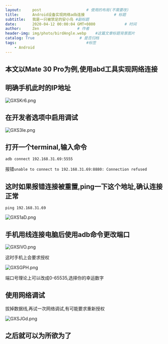 ```yaml
---
layout:     post                    # 使用的布局(不需要改)
title:      Android设备实现网络adb连接             # 标题
subtitle:   我是一只被禁足的安小鸟 #副标题
date:       2020-04-12 00:00:04 GMT+0800             # 时间
author:     Zen                 # 作者
header-img: img/photo/birdAngle.webp    #这篇文章标题背景图片
catalog: True                    # 是否归档
tags:                               #标签
    - Android
---
```


本文以Mate 30 Pro为例,使用abd工具实现网络连接
----
## 明确手机此时的IP地址

![GXSKr6.png](https://s1.ax1x.com/2020/04/13/GXSKr6.png)

## 在开发者选项中启用调试

![GXS3Ie.png](https://s1.ax1x.com/2020/04/13/GXS3Ie.png)

## 打开一个terminal,输入命令

`adb connect 192.168.31.69:5555`

报错`unable to connect to 192.168.31.69:8880: Connection refused`

## 这时如果报错连接被重置,ping一下这个地址,确认连接正常

`ping 192.168.31.69`

![GXS1aD.png](https://s1.ax1x.com/2020/04/13/GXS1aD.png)

## 手机用线连接电脑后使用adb命令更改端口

![GXSlVO.png](https://s1.ax1x.com/2020/04/13/GXSlVO.png)

这时手机上会要求授权

![GXSGPH.png](https://s1.ax1x.com/2020/04/13/GXSGPH.png)

端口号理论上可以改成0-65535,选择你的幸运数字

## 使用网络调试

拔掉数据线,再试一次网络调试,有可能要求重新授权

![GXSJGd.png](https://s1.ax1x.com/2020/04/13/GXSJGd.png)

## 之后就可以为所欲为了

